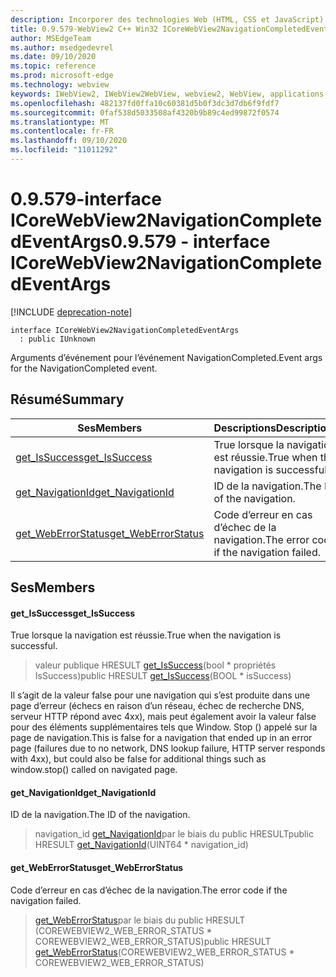 ```yaml
---
description: Incorporer des technologies Web (HTML, CSS et JavaScript) dans vos applications natives avec le contrôle Microsoft Edge WebView2
title: 0.9.579-WebView2 C++ Win32 ICoreWebView2NavigationCompletedEventArgs
author: MSEdgeTeam
ms.author: msedgedevrel
ms.date: 09/10/2020
ms.topic: reference
ms.prod: microsoft-edge
ms.technology: webview
keywords: IWebView2, IWebView2WebView, webview2, WebView, applications Win32, Win32, Edge, ICoreWebView2, ICoreWebView2Controller, contrôle de navigateur, html Edge, ICoreWebView2NavigationCompletedEventArgs
ms.openlocfilehash: 482137fd0ffa10c60381d5b0f3dc3d7db6f9fdf7
ms.sourcegitcommit: 0faf538d5033508af4320b9b89c4ed99872f0574
ms.translationtype: MT
ms.contentlocale: fr-FR
ms.lasthandoff: 09/10/2020
ms.locfileid: "11011292"
---
```

# <span data-ttu-id="d8564-104">0.9.579-interface ICoreWebView2NavigationCompletedEventArgs</span><span class="sxs-lookup"><span data-stu-id="d8564-104">0.9.579 - interface ICoreWebView2NavigationCompletedEventArgs</span></span> 

[!INCLUDE [deprecation-note](../../includes/deprecation-note.md)]

```
interface ICoreWebView2NavigationCompletedEventArgs
  : public IUnknown
```

<span data-ttu-id="d8564-105">Arguments d’événement pour l’événement NavigationCompleted.</span><span class="sxs-lookup"><span data-stu-id="d8564-105">Event args for the NavigationCompleted event.</span></span>

## <span data-ttu-id="d8564-106">Résumé</span><span class="sxs-lookup"><span data-stu-id="d8564-106">Summary</span></span>

 <span data-ttu-id="d8564-107">Ses</span><span class="sxs-lookup"><span data-stu-id="d8564-107">Members</span></span>                        | <span data-ttu-id="d8564-108">Descriptions</span><span class="sxs-lookup"><span data-stu-id="d8564-108">Descriptions</span></span>
--------------------------------|---------------------------------------------
[<span data-ttu-id="d8564-109">get_IsSuccess</span><span class="sxs-lookup"><span data-stu-id="d8564-109">get_IsSuccess</span></span>](#get_issuccess) | <span data-ttu-id="d8564-110">True lorsque la navigation est réussie.</span><span class="sxs-lookup"><span data-stu-id="d8564-110">True when the navigation is successful.</span></span>
[<span data-ttu-id="d8564-111">get_NavigationId</span><span class="sxs-lookup"><span data-stu-id="d8564-111">get_NavigationId</span></span>](#get_navigationid) | <span data-ttu-id="d8564-112">ID de la navigation.</span><span class="sxs-lookup"><span data-stu-id="d8564-112">The ID of the navigation.</span></span>
[<span data-ttu-id="d8564-113">get_WebErrorStatus</span><span class="sxs-lookup"><span data-stu-id="d8564-113">get_WebErrorStatus</span></span>](#get_weberrorstatus) | <span data-ttu-id="d8564-114">Code d’erreur en cas d’échec de la navigation.</span><span class="sxs-lookup"><span data-stu-id="d8564-114">The error code if the navigation failed.</span></span>

## <span data-ttu-id="d8564-115">Ses</span><span class="sxs-lookup"><span data-stu-id="d8564-115">Members</span></span>

#### <span data-ttu-id="d8564-116">get_IsSuccess</span><span class="sxs-lookup"><span data-stu-id="d8564-116">get_IsSuccess</span></span> 

<span data-ttu-id="d8564-117">True lorsque la navigation est réussie.</span><span class="sxs-lookup"><span data-stu-id="d8564-117">True when the navigation is successful.</span></span>

> <span data-ttu-id="d8564-118">valeur publique HRESULT [get_IsSuccess](#get_issuccess)(bool \* propriétés IsSuccess)</span><span class="sxs-lookup"><span data-stu-id="d8564-118">public HRESULT [get_IsSuccess](#get_issuccess)(BOOL \* isSuccess)</span></span>

<span data-ttu-id="d8564-119">Il s’agit de la valeur false pour une navigation qui s’est produite dans une page d’erreur (échecs en raison d’un réseau, échec de recherche DNS, serveur HTTP répond avec 4xx), mais peut également avoir la valeur false pour des éléments supplémentaires tels que Window. Stop () appelé sur la page de navigation.</span><span class="sxs-lookup"><span data-stu-id="d8564-119">This is false for a navigation that ended up in an error page (failures due to no network, DNS lookup failure, HTTP server responds with 4xx), but could also be false for additional things such as window.stop() called on navigated page.</span></span>

#### <span data-ttu-id="d8564-120">get_NavigationId</span><span class="sxs-lookup"><span data-stu-id="d8564-120">get_NavigationId</span></span> 

<span data-ttu-id="d8564-121">ID de la navigation.</span><span class="sxs-lookup"><span data-stu-id="d8564-121">The ID of the navigation.</span></span>

> <span data-ttu-id="d8564-122">navigation_id [get_NavigationId](#get_navigationid)par le biais du public HRESULT</span><span class="sxs-lookup"><span data-stu-id="d8564-122">public HRESULT [get_NavigationId](#get_navigationid)(UINT64 \* navigation_id)</span></span>

#### <span data-ttu-id="d8564-123">get_WebErrorStatus</span><span class="sxs-lookup"><span data-stu-id="d8564-123">get_WebErrorStatus</span></span> 

<span data-ttu-id="d8564-124">Code d’erreur en cas d’échec de la navigation.</span><span class="sxs-lookup"><span data-stu-id="d8564-124">The error code if the navigation failed.</span></span>

> <span data-ttu-id="d8564-125">[get_WebErrorStatus](#get_weberrorstatus)par le biais du public HRESULT (COREWEBVIEW2_WEB_ERROR_STATUS \* COREWEBVIEW2_WEB_ERROR_STATUS)</span><span class="sxs-lookup"><span data-stu-id="d8564-125">public HRESULT [get_WebErrorStatus](#get_weberrorstatus)(COREWEBVIEW2_WEB_ERROR_STATUS \* COREWEBVIEW2_WEB_ERROR_STATUS)</span></span>

